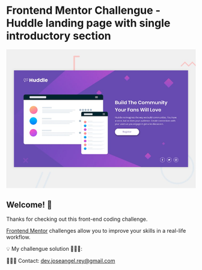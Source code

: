 # Frontend Mentor Challengue - Huddle landing page with single introductory section

![Design preview for the Huddle landing page with single introductory section](./design/desktop-preview.jpg)

## Welcome! 👋

Thanks for checking out this front-end coding challenge.

[Frontend Mentor](https://www.frontendmentor.io) challenges allow you to improve your skills in a real-life workflow.

  
💡 My challengue solution 👨🏼‍💻: 

👨🏼‍💻 Contact: dev.joseangel.rey@gmail.com
